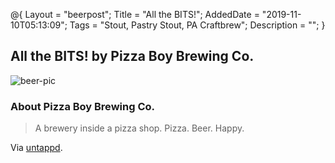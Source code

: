 @{
 Layout = "beerpost";
 Title = "All the BITS!";
 AddedDate = "2019-11-10T05:13:09";
 Tags = "Stout, Pastry Stout, PA Craftbrew";
 Description = "";
 }
 

## All the BITS! by Pizza Boy Brewing Co.

![beer-pic]

### About Pizza Boy Brewing Co.

> A brewery inside a pizza shop. Pizza. Beer. Happy.

Via [untappd][untappd-url].

[untappd-url]: <https://untappd.com//pizzaboybrewing>
[beer-pic]: https://jasonpowley.com/assets/img/2019-11-10-all-the-bits.jpeg "All the BITS! by Pizza Boy Brewing Co."
